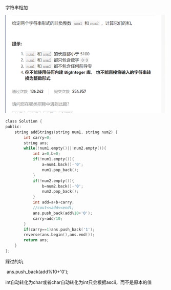 字符串相加

![img](image/1629126386781.png)

```c
class Solution {
public:
    string addStrings(string num1, string num2) {
        int carry=0;
        string ans;
        while(!num1.empty()||!num2.empty()){
            int a=0,b=0;
            if(!num1.empty()){
                a=num1.back()-'0';
                num1.pop_back();
            }
            if(!num2.empty()){
                b=num2.back()-'0';
                num2.pop_back();
            }
            int add=a+b+carry;
            //cout<<add<<endl;
            ans.push_back(add%10+'0');
            carry=add/10;
        }
        if(carry==1)ans.push_back('1');
        reverse(ans.begin(),ans.end());
        return ans;
    }
};

```




踩过的坑

​      ans.push_back(add%10+'0');

int自动转化为char或者char自动转化为int只会根据ascii，而不是原本的值